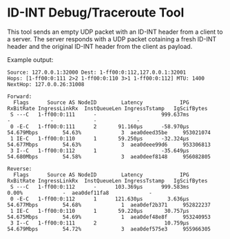 ID-INT Debug/Traceroute Tool
============================

This tool sends an empty UDP packet with an ID-INT header from a client to a server. The server
responds with a UDP packet cotaining a fresh ID-INT header and the original ID-INT header from the
client as payload.

Example output:
```
Source: 127.0.0.1:32000 Dest: 1-ff00:0:112,127.0.0.1:32001
Hops: [1-ff00:0:111 2>2 1-ff00:0:110 3>1 1-ff00:0:112] MTU: 1400 NextHop: 127.0.0.26:31008

Forward:
  Flags      Source AS NodeID        Latency            IPG      RxBitRate IngressLinkRx  InstQueueLen IngressTstamp   IgScifBytes
 S ---C   1-ff00:0:111      -                     999.637ms                            -             -             -             -
 0 -E-C   1-ff00:0:111      2       91.160µs      -58.970µs     54.679Mbps        54.63%             3  aea0deed35be     953021074
 1 IE-C   1-ff00:0:110      1       59.250µs      -32.324µs     54.677Mbps        54.63%             3  aea0deee99d6     953306813
 3 I--C   1-ff00:0:112      1                     -35.649µs     54.680Mbps        54.58%             3  aea0deef8148     956082805

Reverse:
  Flags      Source AS NodeID        Latency            IPG      RxBitRate IngressLinkRx  InstQueueLen IngressTstamp   IgScifBytes
 S ---C   1-ff00:0:112      -      103.369µs      999.583ms                        0.00%             -  aea0def11fa8             -
 0 -E-C   1-ff00:0:112      1      121.630µs        3.636µs     54.677Mbps        54.68%             1  aea0def2b371     952822237
 1 IE-C   1-ff00:0:110      1       59.220µs       30.757µs     54.675Mbps        54.69%             1  aea0def48e8f     953240953
 3 I--C   1-ff00:0:111      2                      10.759µs     54.679Mbps        54.72%             3  aea0def575e3     955966305
```
